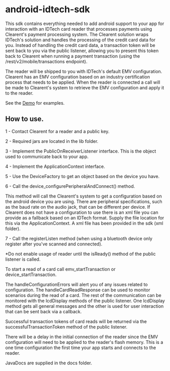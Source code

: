 # android-idtech-sdk

This sdk contains everything needed to add android support to your app for interaction with an IDTech card reader that processes payments using Clearent's payment processing system. The Clearent solution wraps IDTech's solution and handles the processing of the credit card data for you. Instead of handling the credit card data, a transaction token will be sent back to you via the public listener, allowing you to present this token back to Clearent when running a payment transaction (using the /rest/v2/mobile/transactions endpoint).

The reader will be shipped to you with IDTech's default EMV configuration. Clearent has an EMV configuration based on an industry certification process that needs to be applied. When the reader is connected a call will be made to Clearent's system to retrieve the EMV configuration and apply it to the reader.

See the <a href="https://github.com/clearent/Android_IDTech_VP3300_Demo" target="_blank">Demo</a> for examples.

## How to use.
1 - Contact Clearent for a reader and a public key.

2 - Required jars are located in the lib folder.

3 - Implement the PublicOnReceiverListener interface. This is the object used to communicate back to your app.

4 - Implement the ApplicationContext interface.

5 - Use the DeviceFactory to get an object based on the device you have.

6 - Call the device_configurePeripheralAndConnect() method.

  This method will call the Clearent's system to get a configuration based on the android device you are using. There are peripheral specifications, such as the baud rate on the audio jack, that can be different per device. If Clearent does not have a configuration to use there is an xml file you can provide as a fallback based on an IDTech format. Supply the file location for this via the ApplicationContext.
  A xml file has been provided in the sdk (xml folder).

7 - Call the registerListen method (when using a bluetooth device only register after you've scanned and connected).

*Do not enable usage of reader until the isReady() method of the public listener is called.

To start a read of a card call emv_startTransaction or device_startTransaction.

The handleConfigurationErrors will alert you of any issues related to configuration. The handleCardReadResponse can be used to monitor scenarios during the read of a card. The rest of the communication can be monitored with the lcdDisplay methods of the public listener. One lcdDisplay method gets all general messages and the other is used for user interaction that can be sent back via a callback.

Successful transaction tokens of card reads will be returned via the successfulTransactionToken method of the public listener.

There will be a delay in the initial connection of the reader since the EMV configuration will need to be applied to the reader's flash memory. This is a one time configuration the first time your app starts and connects to the reader.

JavaDocs are supplied in the docs folder.
